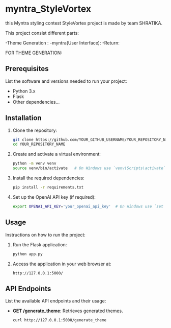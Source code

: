 # myntra_StyleVortex
this Myntra styling contest StyleVortex project is made by team SHRATIKA. 

This project consist different parts:

-Theme Generation : 
-myntra(User Interface):
-Return:

FOR THEME GENERATION:
## Prerequisites

List the software and versions needed to run your project:
- Python 3.x
- Flask
- Other dependencies...

## Installation

1. Clone the repository:
    ```bash
    git clone https://github.com/YOUR_GITHUB_USERNAME/YOUR_REPOSITORY_NAME.git
    cd YOUR_REPOSITORY_NAME
    ```

2. Create and activate a virtual environment:
    ```bash
    python -m venv venv
    source venv/bin/activate   # On Windows use `venv\Scripts\activate`
    ```

3. Install the required dependencies:
    ```bash
    pip install -r requirements.txt
    ```

4. Set up the OpenAI API key (if required):
    ```bash
    export OPENAI_API_KEY='your_openai_api_key'  # On Windows use `set OPENAI_API_KEY=your_openai_api_key`
    ```

## Usage

Instructions on how to run the project:

1. Run the Flask application:
    ```bash
    python app.py
    ```

2. Access the application in your web browser at:
    ```plaintext
    http://127.0.0.1:5000/
    ```

## API Endpoints

List the available API endpoints and their usage:

- **GET /generate_theme**: Retrieves generated themes.
  ```bash
  curl http://127.0.0.1:5000/generate_theme

  
